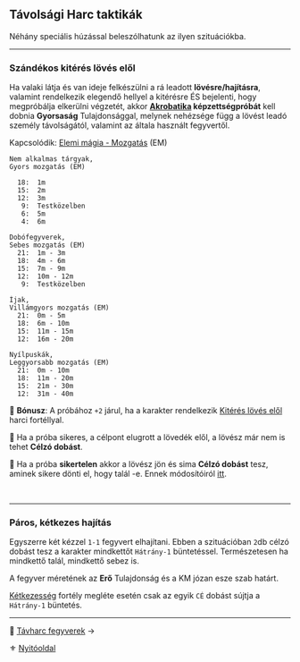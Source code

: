 ## Távolsági Harc taktikák

Néhány speciális húzással beleszólhatunk az ilyen szituációkba.

---
### Szándékos kitérés lövés elől

Ha valaki látja és van ideje felkészülni a rá leadott **lövésre/hajításra**, valamint rendelkezik elegendő hellyel a kitérésre ÉS bejelenti, hogy megpróbálja elkerülni végzetét, akkor **[Akrobatika](kepzettsegek.primer.altalanos/akrobatika.md) képzettségpróbát** kell dobnia **Gyorsaság** Tulajdonsággal, melynek nehézsége függ a lövést leadó személy távolságától, valamint az általa használt fegyvertől.

Kapcsolódik: [Elemi mágia - Mozgatás](kepzettsegek.primer.arkanumok/elemi_magia.md#komplexit%C3%A1s---mozgat%C3%A1s) (EM)

```
Nem alkalmas tárgyak,
Gyors mozgatás (EM)

  18:  1m
  15:  2m
  12:  3m
   9:  Testközelben
   6:  5m
   4:  6m
```

```
Dobófegyverek,
Sebes mozgatás (EM)
  21:  1m - 3m
  18:  4m - 6m
  15:  7m - 9m
  12:  10m - 12m
   9:  Testközelben
```

```
Íjak,
Villámgyors mozgatás (EM)
  21:  0m - 5m
  18:  6m - 10m
  15:  11m - 15m
  12:  16m - 20m
```

```
Nyílpuskák,
Leggyorsabb mozgatás (EM)
  21:  0m - 10m
  18:  11m - 20m
  15:  21m - 30m
  12:  31m - 40m
```

🔆 **Bónusz**: A próbához `+2` járul, ha a karakter rendelkezik [Kitérés lövés elől](fortelyok.harci/kiteres_loves_elol.md) harci fortéllyal.

🔆 Ha a próba sikeres, a célpont elugrott a lövedék elől, a lövész már nem is tehet **Célzó dobást**.

🔆 Ha a próba **sikertelen** akkor a lövész jön és sima **Célzó dobást** tesz, aminek sikere dönti el, hogy talál -e. Ennek módosítóiról [itt](szituaciok/kiteres_loves_elol_sikertelen.md).

<br />

---
### Páros, kétkezes hajítás

Egyszerre két kézzel `1-1` fegyvert elhajítani. Ebben a szituációban `2`db célzó dobást tesz a karakter mindkettőt `Hátrány-1` büntetéssel. Természetesen ha mindkettő talál, mindkettő sebez is.

A fegyver méretének az **Erő** Tulajdonság és a KM józan esze szab határt.

[Kétkezesség](fortelyok.harci/ketkezesseg.md) fortély megléte esetén csak az egyik `CÉ` dobást sújtja a  `Hátrány-1` büntetés.

---

🔗 [Távharc fegyverek](077_tavharc_fegyverek.md) →

⚜️ [Nyitóoldal](start.md#7-t%C3%A1vols%C3%A1gi-harcrendszer-)
